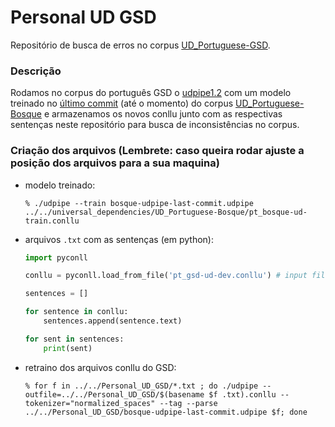# Personal UD GSD

Repositório de busca de erros no corpus [UD_Portuguese-GSD](https://github.com/UniversalDependencies/UD_Portuguese-GSD/tree/master).

### Descrição
 Rodamos no corpus do português GSD o [udpipe1.2](https://ufal.mff.cuni.cz/udpipe/1/users-manual) com um modelo treinado no [último commit](https://github.com/UniversalDependencies/UD_Portuguese-Bosque/commit/797b72ff7397d912d29285896314f661c16464ee) (até o momento) do corpus [UD_Portuguese-Bosque](https://github.com/UniversalDependencies/UD_Portuguese-Bosque) e armazenamos os novos conllu junto com as respectivas sentenças neste repositório para busca de inconsistências no corpus.
 
### Criação dos arquivos (Lembrete: caso queira rodar ajuste a posição dos arquivos para a sua maquina)
 - modelo treinado:
    ```shell
    % ./udpipe --train bosque-udpipe-last-commit.udpipe ../../universal_dependencies/UD_Portuguese-Bosque/pt_bosque-ud-train.conllu
    ```
 
 - arquivos ```.txt``` com as sentenças (em python):
    ```python
    import pyconll

    conllu = pyconll.load_from_file('pt_gsd-ud-dev.conllu') # input file

    sentences = []

    for sentence in conllu:
        sentences.append(sentence.text)

    for sent in sentences:
        print(sent)
    ```
 - retraino dos arquivos conllu do GSD:
    ```
    % for f in ../../Personal_UD_GSD/*.txt ; do ./udpipe --outfile=../../Personal_UD_GSD/$(basename $f .txt).conllu --tokenizer="normalized_spaces" --tag --parse ../../Personal_UD_GSD/bosque-udpipe-last-commit.udpipe $f; done
    
    ```
